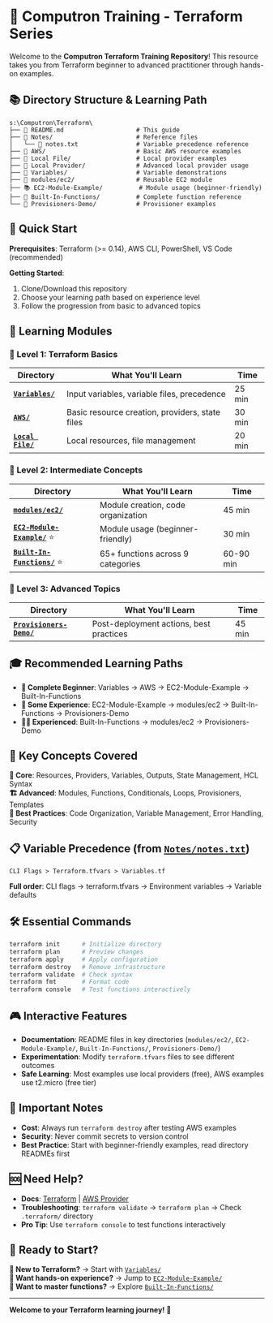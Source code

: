 # 🚀 Computron Training - Terraform Series

Welcome to the **Computron Terraform Training Repository**! This resource takes you from Terraform beginner to advanced practitioner through hands-on examples.

## 📚 **Directory Structure & Learning Path**

```
s:\Computron\Terraform\
├── 📖 README.md                    # This guide
├── 📁 Notes/                       # Reference files
│   └── 📝 notes.txt                # Variable precedence reference
├── 🔧 AWS/                         # Basic AWS resource examples
├── 📁 Local File/                  # Local provider examples  
├── 📁 Local Provider/              # Advanced local provider usage
├── 📁 Variables/                   # Variable demonstrations
├── 🧩 modules/ec2/                 # Reusable EC2 module
├── 📚 EC2-Module-Example/          # Module usage (beginner-friendly)
├── 🧮 Built-In-Functions/          # Complete function reference
└── 🔧 Provisioners-Demo/           # Provisioner examples
```

## 🎯 **Quick Start**

**Prerequisites**: Terraform (>= 0.14), AWS CLI, PowerShell, VS Code (recommended)

**Getting Started**:
1. Clone/Download this repository
2. Choose your learning path based on experience level
3. Follow the progression from basic to advanced topics

## 📖 **Learning Modules**

### **🌱 Level 1: Terraform Basics**

| Directory | What You'll Learn | Time |
|-----------|-------------------|------|
| **[`Variables/`](./Variables/)** | Input variables, variable files, precedence | 25 min |
| **[`AWS/`](./AWS/)** | Basic resource creation, providers, state files | 30 min |
| **[`Local File/`](./Local%20File/)** | Local resources, file management | 20 min |

### **🌿 Level 2: Intermediate Concepts**

| Directory | What You'll Learn | Time |
|-----------|-------------------|------|
| **[`modules/ec2/`](./modules/ec2/)** | Module creation, code organization | 45 min |
| **[`EC2-Module-Example/`](./EC2-Module-Example/)** ⭐ | Module usage (beginner-friendly) | 30 min |
| **[`Built-In-Functions/`](./Built-In-Functions/)** ⭐ | 65+ functions across 9 categories | 60-90 min |

### **🌳 Level 3: Advanced Topics**

| Directory | What You'll Learn | Time |
|-----------|-------------------|------|
| **[`Provisioners-Demo/`](./Provisioners-Demo/)** | Post-deployment actions, best practices | 45 min |

## 🎓 **Recommended Learning Paths**

- **👶 Complete Beginner**: Variables → AWS → EC2-Module-Example → Built-In-Functions
- **🧑 Some Experience**: EC2-Module-Example → modules/ec2 → Built-In-Functions → Provisioners-Demo
- **👨‍💼 Experienced**: Built-In-Functions → modules/ec2 → Provisioners-Demo

## 📝 **Key Concepts Covered**

**🔧 Core**: Resources, Providers, Variables, Outputs, State Management, HCL Syntax  
**🏗️ Advanced**: Modules, Functions, Conditionals, Loops, Provisioners, Templates  
**🎯 Best Practices**: Code Organization, Variable Management, Error Handling, Security

## 📋 **Variable Precedence** (from [`Notes/notes.txt`](./Notes/notes.txt))

```
CLI Flags > Terraform.tfvars > Variables.tf
```

**Full order**: CLI flags → terraform.tfvars → Environment variables → Variable defaults

## 🛠️ **Essential Commands**

```powershell
terraform init      # Initialize directory
terraform plan      # Preview changes
terraform apply     # Apply configuration
terraform destroy   # Remove infrastructure
terraform validate  # Check syntax
terraform fmt       # Format code
terraform console   # Test functions interactively
```

## 🎮 **Interactive Features**

- **Documentation**: README files in key directories (`modules/ec2/`, `EC2-Module-Example/`, `Built-In-Functions/`, `Provisioners-Demo/`)
- **Experimentation**: Modify `terraform.tfvars` files to see different outcomes
- **Safe Learning**: Most examples use local providers (free), AWS examples use t2.micro (free tier)

## 🚨 **Important Notes**

- **Cost**: Always run `terraform destroy` after testing AWS examples
- **Security**: Never commit secrets to version control
- **Best Practice**: Start with beginner-friendly examples, read directory READMEs first

## 🆘 **Need Help?**

- **Docs**: [Terraform](https://www.terraform.io/docs) | [AWS Provider](https://registry.terraform.io/providers/hashicorp/aws)
- **Troubleshooting**: `terraform validate` → `terraform plan` → Check `.terraform/` directory
- **Pro Tip**: Use `terraform console` to test functions interactively

## 🎉 **Ready to Start?**

**🌱 New to Terraform?** → Start with [`Variables/`](./Variables/)  
**🎯 Want hands-on experience?** → Jump to [`EC2-Module-Example/`](./EC2-Module-Example/)  
**🧮 Want to master functions?** → Explore [`Built-In-Functions/`](./Built-In-Functions/)

---

**Welcome to your Terraform learning journey! 🚀**